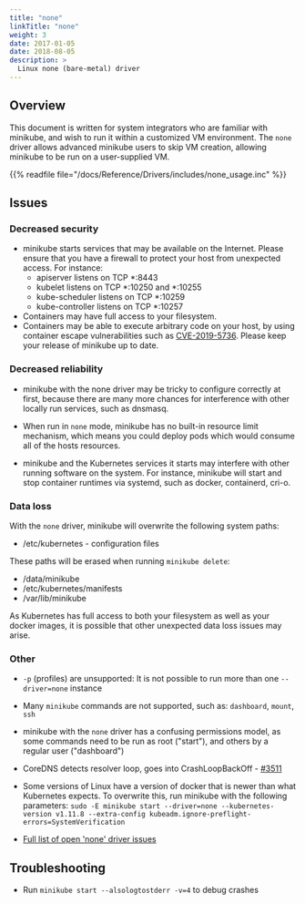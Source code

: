 ```yaml
---
title: "none"
linkTitle: "none"
weight: 3
date: 2017-01-05
date: 2018-08-05
description: >
  Linux none (bare-metal) driver
---
```


## Overview

This document is written for system integrators who are familiar with minikube, and wish to run it within a customized VM environment. The `none` driver allows advanced minikube users to skip VM creation, allowing minikube to be run on a user-supplied VM.

{{% readfile file="/docs/Reference/Drivers/includes/none_usage.inc" %}}

## Issues

### Decreased security

* minikube starts services that may be available on the Internet. Please ensure that you have a firewall to protect your host from unexpected access. For instance:
  * apiserver listens on TCP *:8443
  * kubelet listens on TCP *:10250 and *:10255
  * kube-scheduler listens on TCP *:10259
  * kube-controller listens on TCP *:10257
* Containers may have full access to your filesystem.
* Containers may be able to execute arbitrary code on your host, by using container escape vulnerabilities such as [CVE-2019-5736](https://access.redhat.com/security/vulnerabilities/runcescape). Please keep your release of minikube up to date.

### Decreased reliability

* minikube with the none driver may be tricky to configure correctly at first, because there are many more chances for interference with other locally run services, such as dnsmasq.

* When run in `none` mode, minikube has no built-in resource limit mechanism, which means you could deploy pods which would consume all of the hosts resources.

* minikube and the Kubernetes services it starts may interfere with other running software on the system. For instance, minikube will start and stop container runtimes via systemd, such as docker, containerd, cri-o.

### Data loss

With the `none` driver, minikube will overwrite the following system paths:

* /etc/kubernetes - configuration files

These paths will be erased when running `minikube delete`:

* /data/minikube
* /etc/kubernetes/manifests
* /var/lib/minikube

As Kubernetes has full access to both your filesystem as well as your docker images, it is possible that other unexpected data loss issues may arise.

### Other

* `-p` (profiles) are unsupported: It is not possible to run more than one `--driver=none` instance
* Many `minikube` commands are not supported, such as: `dashboard`, `mount`, `ssh`
* minikube with the `none` driver has a confusing permissions model, as some commands need to be run as root ("start"), and others by a regular user ("dashboard")
* CoreDNS detects resolver loop, goes into CrashLoopBackOff - [#3511](https://github.com/kubernetes/minikube/issues/3511)
* Some versions of Linux have a version of docker that is newer than what Kubernetes expects. To overwrite this, run minikube with the following parameters: `sudo -E minikube start --driver=none --kubernetes-version v1.11.8 --extra-config kubeadm.ignore-preflight-errors=SystemVerification`

* [Full list of open 'none' driver issues](https://github.com/kubernetes/minikube/labels/co%2Fnone-driver)

## Troubleshooting

* Run `minikube start --alsologtostderr -v=4` to debug crashes
